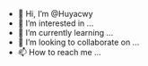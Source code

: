
- 👋 Hi, I’m @Huyacwy
- 👀 I’m interested in ...
- 🌱 I’m currently learning ...
- 💞️ I’m looking to collaborate on ...
- 📫 How to reach me ...

<!---
Huyacwy/Huyacwy is a ✨ special ✨ repository because its `README.md` (this file) appears on your GitHub profile.
You can click the Preview link to take a look at your changes.
--->
